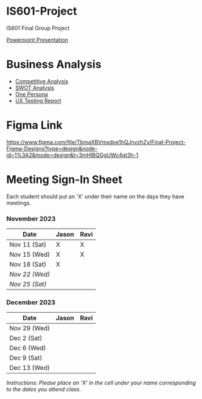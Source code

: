 # IS601-Project
IS601 Final Group Project


[Powerpoint Presentation](https://docs.google.com/presentation/d/1faP4Dp4cHeU-8A7E41OaL2NlqED99aKVKjt5rRHeuKA/edit?usp=sharing)

# Business Analysis
- [Competitive Analysis](Documentation/Competitive_Analysis.md)
- [SWOT Analysis](Documentation/SWOT_Analysis.md)
- [One Persona](Documentation/One_Persona.md)
- [UX Testing Report](Documentation/UX_Testing_Report.md)
# Figma Link
https://www.figma.com/file/TbmaXBVmxdoe1hQJnvzhZy/Final-Project-Figma-Designs?type=design&node-id=1%3A2&mode=design&t=3mHlBQGgUWc4qt3h-1

# Meeting Sign-In Sheet

Each student should put an 'X' under their name on the days they have meetings.

### November 2023

| Date        | Jason | Ravi |
|-------------|------|-------|
| Nov 11 (Sat)|  X   | X     |
| Nov 15 (Wed)|  X   | X     |
| Nov 18 (Sat)|  X   |       |
| *Nov 22 (Wed)* |       |           |  <!-- Skipped for Thanksgiving -->
| *Nov 25 (Sat)* |       |           | <!-- Skipped for Thanksgiving -->

### December 2023

| Date        | Jason | Ravi|
|-------------|-----------|-----------|
| Nov 29 (Wed)|           |           |
| Dec 2 (Sat) |           |           |
| Dec 6 (Wed) |           |           |
| Dec 9 (Sat) |           |           |
| Dec 13 (Wed)|           |           |

*Instructions: Please place an 'X' in the cell under your name corresponding to the dates you attend class.*
